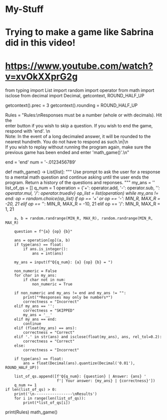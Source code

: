 # My-Stuff

# Trying to make a game like Sabrina did in this video!
# https://www.youtube.com/watch?v=xvOkXXprG2g

from typing import List
import random
import operator
from math import isclose
from decimal import Decimal, getcontext, ROUND_HALF_UP

getcontext().prec = 3
getcontext().rounding = ROUND_HALF_UP

Rules = "Rules:\nResponses must be a number (whole or with decimals). Hit the \
enter button if you wish to skip a question. If you wish to end the game, \
respond with 'end'. \n\
Note: In the event of a long decimaled answer, it will be rounded to the \
nearest hundreth. You do not have to respond as such.\n|\n\
If you wish to replay without running the program again, make sure the \
previous game has been ended and enter 'math_game()'.\n"

end = 'end'
num = '-.0123456789'

def math_game() -> List[list]:
    """ Use prompt to ask the user for a response to a mental math question 
    and continue asking until the user ends the program. Return a history of 
    the questions and reponses. """
    my_ans = ''
    list_of_qs = []
    q_num = 1
    operation = {'+': operator.add, '-': operator.sub, '*': operator.mul, '/':
                 operator.truediv}
    op_list = list(operation)
    while my_ans != end:
        op = random.choice(op_list)
        if op == '+' or op == '-':
            MIN_R, MAX_R = -20, 21 
        elif op == '*':
            MIN_R, MAX_R = -10, 21 
        elif op == '/':
            MIN_R, MAX_R = 1, 21
            
        a, b = random.randrange(MIN_R, MAX_R), random.randrange(MIN_R, MAX_R)
        
        question = f"{a} {op} {b}"
        
        ans = operation[op](a, b)
        if type(ans) == float:
            if ans.is_integer():
                ans = int(ans)
                
        my_ans = input(f"Q{q_num}: {a} {op} {b} = ")
        
        non_numeric = False 
        for char in my_ans:
            if char not in num:
                non_numeric = True
                          
        if non_numeric and my_ans != end and my_ans != "":
            print("*Responses may only be numbers*")
            correctness = "Incorrect"
        elif my_ans == '':
            correctness = "SKIPPED"
            my_ans = '__'
        elif my_ans == end:
            continue
        elif (float(my_ans) == ans):
            correctness = "Correct"
        elif '.' in str(ans) and isclose(float(my_ans), ans, rel_tol=0.2):
            correctness = "Correct"
        else:
            correctness = "Incorrect"
        
        if type(ans) == float:
            ans = float(Decimal(ans).quantize(Decimal('0.01'), ROUND_HALF_UP))
            
        list_of_qs.append([f'Q{q_num}: {question} | Answer: {ans} '
                           f'| Your answer: {my_ans} | {correctness}'])
        q_num += 1
    if len(list_of_qs) > 0:
        print('\n-----------------\nResults')
        for i in range(len(list_of_qs)):
            print(*list_of_qs[i])

print(Rules)
math_game()
